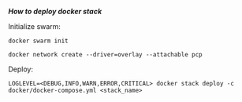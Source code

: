 ***How to deploy docker stack***

Initialize swarm:
```
docker swarm init

docker network create --driver=overlay --attachable pcp
```

Deploy:
```
LOGLEVEL=<DEBUG,INFO,WARN,ERROR,CRITICAL> docker stack deploy -c docker/docker-compose.yml <stack_name>
```